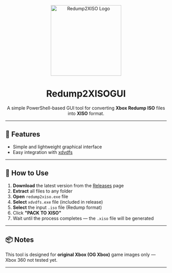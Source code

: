 <p align="center">
  <img src="Redump2XISO.ico" alt="Redump2XISO Logo" width="220">
</p>

<h1 align="center">Redump2XISOGUI</h1>

<p align="center">
  A simple PowerShell-based GUI tool for converting <b>Xbox Redump ISO</b> files into <b>XISO</b> format.  
</p>

---

## 🚀 Features
- Simple and lightweight graphical interface  
- Easy integration with [xdvdfs](https://github.com/antangelo/xdvdfs)

---

## 🧩 How to Use

1. **Download** the latest version from the [Releases](../../releases/latest) page  
2. **Extract** all files to any folder
3. **Open** `redump2xiso.exe` file
4. **Select** `xdvdfs.exe` file (included in release)  
5. **Select** the input `.iso` file (Redump format)  
6. Click **"PACK TO XISO"**  
7. Wait until the process completes — the `.xiso` file will be generated

---

## 📦 Notes
This tool is designed for **original Xbox (OG Xbox)** game images only — Xbox 360 not tested yet.

---
